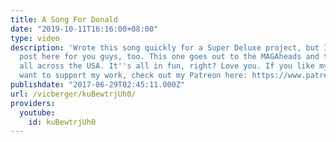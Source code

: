 ```yaml
---
title: A Song For Donald
date: "2019-10-11T16:16:00+08:00"
type: video
description: 'Wrote this song quickly for a Super Deluxe project, but I figured I''d
  post here for you guys, too. This one goes out to the MAGAheads and the Trumpers
  all across the USA. It''s all in fun, right? Love you. If you like my videos and
  want to support my work, check out my Patreon here: https://www.patreon.com/vicberger'
publishdate: "2017-06-29T02:45:11.000Z"
url: /vicberger/kuBewtrjUh0/
providers:
  youtube:
    id: kuBewtrjUh0
---
```

